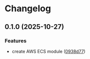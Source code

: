 # Changelog

## 0.1.0 (2025-10-27)


### Features

* create AWS ECS module ([0938d77](https://github.com/janduursma/terraform-module-aws-ecs/commit/0938d77e317b13eae7c2cc44da308666b18915f1))
